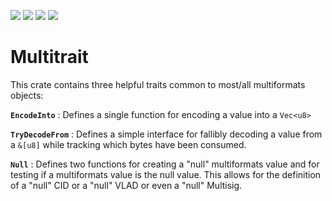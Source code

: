 [![](https://img.shields.io/badge/made%20by-Cryptid%20Technologies-gold.svg?style=flat-square)][CRYPTID]
[![](https://img.shields.io/badge/project-provenance-purple.svg?style=flat-square)][PROVENANCE]
[![](https://img.shields.io/badge/project-multiformats-blue.svg?style=flat-square)][MULTIFORMATS]
![](https://github.com/cryptidtech/multitrait/actions/workflows/rust.yml/badge.svg)

# Multitrait

This crate contains three helpful traits common to most/all multiformats
objects:

**`EncodeInto`**
: Defines a single function for encoding a value into a `Vec<u8>`

**`TryDecodeFrom`**
: Defines a simple interface for fallibly decoding a value from a `&[u8]` while
  tracking which bytes have been consumed.

**`Null`**
: Defines two functions for creating a "null" multiformats value and for
  testing if a multiformats value is the null value. This allows for the 
  definition of a "null" CID or a "null" VLAD or even a "null" Multisig.

[CRYPTID]: https://cryptid.tech/
[PROVENANCE]: https://github.com/cryptidtech/provenance-specifications/
[MULTIFORMATS]: https://github.com/multiformats/multiformats/
